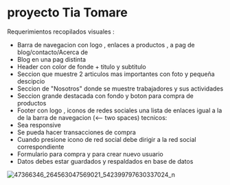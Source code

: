 proyecto Tia Tomare
===============

Requerimientos recopilados
visuales :  
* Barra de navegacion con logo , enlaces a productos , a pag de blog/contacto/Acerca de <br>
* Blog en una pag distinta <br>
* Header con color de fonde + titulo y subtitulo <br>
* Seccion que muestre 2 articulos mas importantes con  foto y pequeña descipcio <br>
* Seccion de "Nosotros" donde se muestre trabajadores y sus actividades <br>
* Seccion grande destacada con fondo y boton para compra de productos <br>
* Footer con logo , iconos de redes sociales una lista de enlaces igual a la de la barra de navegacion (<-- two spaces)
tecnicos: 
* Sea responsive
* Se pueda hacer transacciones de compra <br>
* Cuando presione icono de red social debe dirigir a la red social correspondiente <br>
* Formulario para compra y para crear nuevo usuario <br>
* Datos debes estar guardados y respaldados en base de datos <br>

 ![47366346_264563047569021_542399797630337024_n](https://user-images.githubusercontent.com/44588089/49521722-d522cf80-f884-11e8-9eaf-37a02fa44b28.jpg)